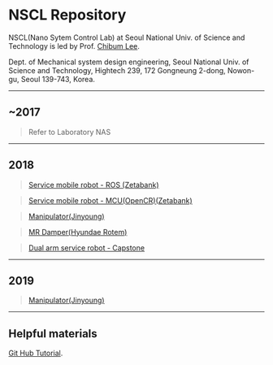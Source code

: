 # NSCL Repository

NSCL(Nano Sytem Control Lab) at Seoul National Univ. of Science and Technology is led by Prof. [Chibum Lee](http://msd.seoultech.ac.kr/department/prof/machinery/?togo=list&menu=4511&profidx=02452).


Dept. of Mechanical system design engineering, Seoul National Univ. of Science and Technology, Hightech 239, 172 Gongneung 2-dong, Nowon-gu, Seoul 139-743, Korea.


------------------

## ~2017
> Refer to Laboratory NAS

------------------

## 2018
> [Service mobile robot - ROS (Zetabank)](https://github.com/NSCL/zetabot_ros)

> [Service mobile robot - MCU(OpenCR)(Zetabank)](https://github.com/NSCL/zetabot_openCR)

> [Manipulator(Jinyoung)](https://github.com/changhee-Jung/manipulator_6dof.git)

> [MR Damper(Hyundae Rotem)](https://github.com/moamoamoa/mr_damper.git)

> [Dual arm service robot - Capstone](https://github.com/NSCL/dual-arm-service-robot.git)


------------------

## 2019

> [Manipulator(Jinyoung)](https://github.com/NSCL/jinyoung-manipulator)


------------------

## Helpful materials 

[Git Hub Tutorial](./another-page.html).


